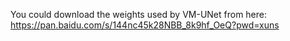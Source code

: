 You could download the weights used by VM-UNet from here: https://pan.baidu.com/s/144nc45k28NBB_8k9hf_OeQ?pwd=xuns
